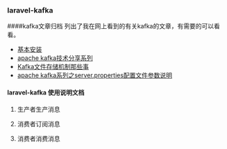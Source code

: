 ### laravel-kafka
####kafka文章归档
列出了我在网上看到的有关kafka的文章，有需要的可以看看。
* [基本安装](https://segmentfault.com/a/1190000015765348)
* [apache kafka技术分享系列](https://blog.csdn.net/lizhitao/article/details/39499283)
* [Kafka文件存储机制那些事](https://tech.meituan.com/kafka_fs_design_theory.html)
* [apache kafka系列之server.properties配置文件参数说明](https://blog.csdn.net/lizhitao/article/details/25667831)
#### laravel-kafka 使用说明文档
1. 生产者生产消息

2. 消费者订阅消息

3. 消费者消费消息
    